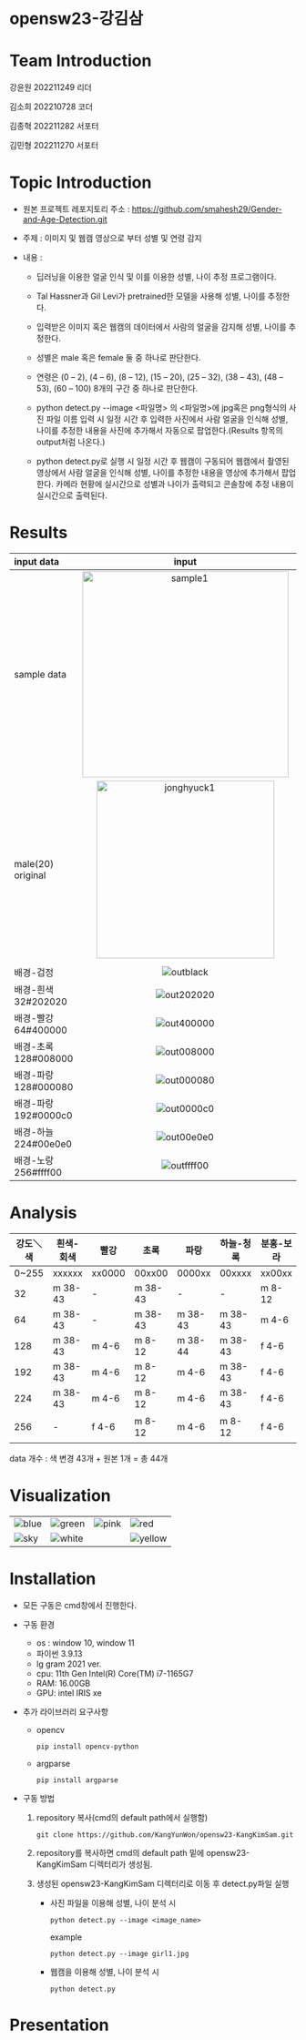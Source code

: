 # opensw23-강김삼

# Team Introduction
  강윤원 202211249 리더
  
  김소희 202210728 코더
  
  김종혁 202211282 서포터
  
  김민형 202211270 서포터
# Topic Introduction
  - 원본 프로젝트 레포지토리 주소 : https://github.com/smahesh29/Gender-and-Age-Detection.git

  - 주제 : 이미지 및 웹캠 영상으로 부터 성별 및 연령 감지

  - 내용 :
  
    - 딥러닝을 이용한 얼굴 인식 및 이를 이용한 성별, 나이 추정 프로그램이다.
  
    - Tal Hassner과 Gil Levi가 pretrained한 모델을 사용해 성별, 나이를 추정한다.
  
    - 입력받은 이미지 혹은 웹캠의 데이터에서 사람의 얼굴을 감지해 성별, 나이를 추정한다.
  
    - 성별은 male 혹은 female 둘 중 하나로 판단한다.
  
    - 연령은 (0 – 2), (4 – 6), (8 – 12), (15 – 20), (25 – 32), (38 – 43), (48 – 53), (60 – 100) 8개의 구간 중 하나로 판단한다.
    
    - python detect.py --image <파일명> 의 <파일명>에 jpg혹은 png형식의 사진 파일 이름 입력 시 일정 시간 후 입력한 사진에서 사람 얼굴을 인식해 성별, 나이를 추정한 내용을 사진에 추가해서 자동으로 팝업한다.(Results 항목의 output처럼 나온다.)
    
    - python detect.py로 실행 시 일정 시간 후 웹캠이 구동되어 웹캠에서 촬영된 영상에서 사람 얼굴을 인식해 성별, 나이를 추정한 내용을 영상에 추가해서 팝업한다. 카메라 현황에 실시간으로 성별과 나이가 출력되고 콘솔창에 추정 내용이 실시간으로 출력된다.
# Results
  |input data|input|output|
  |:---|:---:|:---:|
  |sample data|<img width="362" alt="sample1" src="https://github.com/KangYunWon/opensw23-KangKimSam/assets/127182199/f9516e0e-e243-4891-a9e8-10e6ead64501">|<img width="362" alt="sample1" src="https://github.com/KangYunWon/opensw23-KangKimSam/assets/127183027/58feb0e0-b17d-44fe-9e7a-484f48e9e581">|
  |male(20) original |<img width="312" alt="jonghyuck1" src="https://github.com/KangYunWon/opensw23-KangKimSam/assets/127182199/d66de645-1bea-4fb9-9acf-671a72971934">|<img width="312" alt="jonghyuck1" src="https://github.com/KangYunWon/opensw23-KangKimSam/assets/127183027/a451eda9-9313-4f7e-a148-48d22b5ec638">|
|       |          |        |
|    배경-검정   |      ![outblack](https://github.com/KangYunWon/opensw23-KangKimSam/assets/129364199/98dd011c-30f5-457c-90cb-7ab044022071)     |     ![Screenshot 2023-06-07 at 20 22 30](https://github.com/KangYunWon/opensw23-KangKimSam/assets/129364199/49b17f2b-9516-4614-a727-45a1dc54077e)    |
| 배경-흰색32#202020  |       ![out202020](https://github.com/KangYunWon/opensw23-KangKimSam/assets/129364199/8e6b957b-87bb-44eb-8a19-606dfd23ee15)  |     ![Screenshot 26](https://github.com/KangYunWon/opensw23-KangKimSam/assets/129364199/26ec42b4-ac12-42a0-893d-c105477b785a)   |
| 배경-빨강64#400000       |   ![out400000](https://github.com/KangYunWon/opensw23-KangKimSam/assets/129364199/9bf0f99b-dd30-4648-ba74-99e33629a003)        |      ![out400000](https://github.com/KangYunWon/opensw23-KangKimSam/assets/129364199/e4e1a0be-3c53-4864-bb45-c806cecd584d)  |
|   배경-초록128#008000    |       ![out008000](https://github.com/KangYunWon/opensw23-KangKimSam/assets/129364199/f3d03f2d-b06f-4117-97ee-decc366eedfe)   |   ![Screenshot 24](https://github.com/KangYunWon/opensw23-KangKimSam/assets/129364199/6c3ff0c5-a516-43b5-bc84-5992ed32afb5)     |
|   배경-파랑128#000080    |  ![out000080](https://github.com/KangYunWon/opensw23-KangKimSam/assets/129364199/79c88caf-9d9c-4d27-95d2-047a2eaed4b6)        |   ![Screenshot 23](https://github.com/KangYunWon/opensw23-KangKimSam/assets/129364199/5305cc7e-5541-413d-a5f0-093aaac136cd)  |
|  배경-파랑192#0000c0     |       ![out0000c0](https://github.com/KangYunWon/opensw23-KangKimSam/assets/129364199/393659fb-ab44-4942-9d20-387aba08ed8c)  |   ![out0000c0](https://github.com/KangYunWon/opensw23-KangKimSam/assets/129364199/b99981be-165d-48f9-92bd-97939d652a6f)     |
|  배경-하늘224#00e0e0      |   ![out00e0e0](https://github.com/KangYunWon/opensw23-KangKimSam/assets/129364199/9fbcbb4d-5198-4b2b-a1f1-fc06b2a84cee)       |     ![Screenshot 31](https://github.com/KangYunWon/opensw23-KangKimSam/assets/129364199/40042c7f-a3eb-4a19-8a09-6d4b6c89e94e)   |
|   배경-노랑256#ffff00    |      ![outffff00](https://github.com/KangYunWon/opensw23-KangKimSam/assets/129364199/2d289e10-fe78-4582-8b6f-04356db994ab)    |   ![Screenshot 13](https://github.com/KangYunWon/opensw23-KangKimSam/assets/129364199/c15343fa-a41e-46cc-a428-a1d1ce1b4d77)     |



# Analysis

| 강도＼색|	흰색-회색|	빨강|	초록|	파랑|	하늘-청록|	분홍-보라	|노랑| |  |
|---|---|---|---|---|---|---|---|---|:---:|
|0~255 |xxxxxx|	xx0000|	00xx00	|0000xx|	00xxxx|	xx00xx	|xxxx00| | 000000 |
|32 |	m 38-43	|-|	m 38-43|	-|	-	|m 8-12	|-|    | 검정|
|64	|m 38-43	|-|	m 38-43	|m 38-43|	m 38-43	|m 4-6 |	-|  | - |
|128|	m 38-43|	m 4-6|	m 8-12|	m 38-44|	m 38-43|	f 4-6	|m 38-43| | |
|192|	m 38-43	|m 4-6	|m 8-12	|m 4-6|	m 38-43	|f 4-6	|m 38-43|   | 원본|
|224|	m 38-43	|m 4-6	|m 8-12	|m 4-6|	m 38-43	|f 4-6	|m 8-12|  |m 15-20 |
|256|	-|	f 4-6	|m 8-12	|m 4-6	|m 8-12|	f 4-6	|m 8-12|  |"-"로 표기  |

data 개수 : 색 변경 43개 + 원본 1개 = 총 44개

# Visualization

| | | | |
|---|---|---|---|
|![blue](https://github.com/KangYunWon/opensw23-KangKimSam/assets/129364199/39338def-4413-42a8-a216-d3c2b47f9d1b) |![green](https://github.com/KangYunWon/opensw23-KangKimSam/assets/129364199/153132c9-7f15-4ad8-b6ef-40aeb79498f2) | ![pink](https://github.com/KangYunWon/opensw23-KangKimSam/assets/129364199/424e3977-b22b-4baa-bc5e-28446dd61588)| ![red](https://github.com/KangYunWon/opensw23-KangKimSam/assets/129364199/6434a63d-91ec-445e-8fc8-db98dacf9a95)|
|![sky](https://github.com/KangYunWon/opensw23-KangKimSam/assets/129364199/7706583d-ed7c-4481-8837-7cb9e392f90a) | ![white](https://github.com/KangYunWon/opensw23-KangKimSam/assets/129364199/a717d679-12ae-46b9-80d3-43d6ceb3d6dd)| |![yellow](https://github.com/KangYunWon/opensw23-KangKimSam/assets/129364199/ed776307-0ad9-40cd-a311-618e53ab44d6)








# Installation
- 모든 구동은 cmd창에서 진행한다.

- 구동 환경
  - os : window 10, window 11
  - 파이썬 3.9.13
  - lg gram 2021 ver.
  - cpu: 11th Gen Intel(R) Core(TM) i7-1165G7
  - RAM: 16.00GB
  - GPU: intel IRIS xe
 
- 추가 라이브러리 요구사항
  - opencv
  
    `pip install opencv-python`
  - argparse
  
    `pip install argparse`
    
- 구동 방법    
 
  1. repository 복사(cmd의 default path에서 실행함) 

      `git clone https://github.com/KangYunWon/opensw23-KangKimSam.git`
    
  2. repository를 복사하면 cmd의 default path 밑에 opensw23-KangKimSam 디렉터리가 생성됨.
  
  3. 생성된 opensw23-KangKimSam 디렉터리로 이동 후 detect.py파일 실행
  
      - 사진 파일을 이용해 성별, 나이 분석 시

        `python detect.py --image <image_name>`
      
        example
      
          `python detect.py --image girl1.jpg`
          
      - 웹캠을 이용해 성별, 나이 분석 시

        `python detect.py`
    
# Presentation
